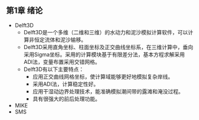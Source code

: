 ## 第1章 绪论
- Delft3D
	- Delft3D是一个多维（二维和三维）的水动力和泥沙模拟计算软件，可以计算非恒定流体和泥沙输移。
	- Delft3D采用直角坐标、柱面坐标及正交曲线坐标系，在三维计算中，垂向采用Sigma坐标。采用的计算模块基于有限差分法，基本方程求解采用ADI法，变量布置采用交错网格。
	- Delft3D有以下主要特点：
		- 应用正交曲线网格坐标，使计算域能够更好地模拟复杂岸线。
		- 采用ADI法，计算稳定性好。
		- 应用干湿动边界处理技术，能准确模拟潮间带的露滩和淹没过程。
		- 具有很强大的前后处理功能。
- MIKE
- SMS